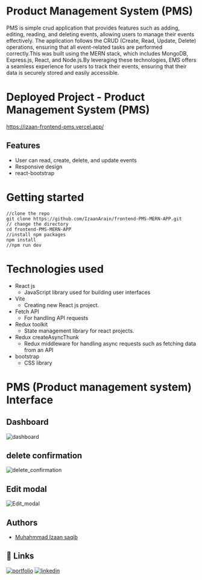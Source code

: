 # Product Management System (PMS)
PMS is simple crud application that provides features such as adding, editing, reading, and deleting events, allowing users to manage their events effectively. The application follows the CRUD (Create, Read, Update, Delete) operations, ensuring that all event-related tasks are performed correctly.This was built using the MERN stack, which includes MongoDB, Express.js, React, and Node.js.By leveraging these technologies, EMS offers a seamless experience for users to track their events, ensuring that their data is securely stored and easily accessible.

# Deployed Project - Product Management System (PMS)
https://izaan-frontend-pms.vercel.app/

## Features
- User can read, create, delete, and update events
- Responsive design
- react-bootstrap

# Getting started
    //clone the repo
    git clone https://github.com/IzaanArain/frontend-PMS-MERN-APP.git
    // change the directory
    cd frontend-PMS-MERN-APP
    //install npm packages
    npm install
    //npm run dev

# Technologies used
* React js
  * JavaScript library used for building user interfaces
* Vite
  * Creating new React js project.
* Fetch API 
  * For handling API requests
* Redux toolkit
  * State management library for react projects.
* Redux createAsyncThunk
  * Redux middleware for handling async requests such as fetching data from an API
* bootstrap
  * CSS library

# PMS (Product management system) Interface
## Dashboard
![dashboard](https://github.com/IzaanArain/frontend-PMS-MERN-APP/assets/102476680/a23aa5f9-c794-4091-84e4-9b070a1f6280)

## delete confirmation
![delete_confirmation](https://github.com/IzaanArain/frontend-PMS-MERN-APP/assets/102476680/75e41689-8b99-42b1-b483-f931489fda54)

## Edit modal
![Edit_modal](https://github.com/IzaanArain/frontend-PMS-MERN-APP/assets/102476680/f31e3b84-16a3-4283-b72c-8054b57360e7)



## Authors
- [Muhahmmad Izaan saqib](https://github.com/IzaanArain)


## 🔗 Links
[![portfolio](https://img.shields.io/badge/my_portfolio-000?style=for-the-badge&logo=ko-fi&logoColor=white)](https://github.com/IzaanArain)
[![linkedin](https://img.shields.io/badge/linkedin-0A66C2?style=for-the-badge&logo=linkedin&logoColor=white)](https://www.linkedin.com/in/izaan-saquib/)
